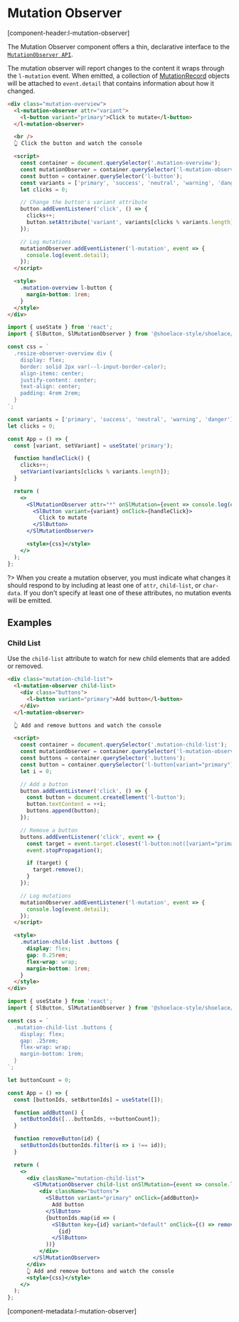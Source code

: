 # Mutation Observer

[component-header:l-mutation-observer]

The Mutation Observer component offers a thin, declarative interface to the [`MutationObserver API`](https://developer.mozilla.org/en-US/docs/Web/API/MutationObserver).

The mutation observer will report changes to the content it wraps through the `l-mutation` event. When emitted, a collection of [MutationRecord](https://developer.mozilla.org/en-US/docs/Web/API/MutationRecord) objects will be attached to `event.detail` that contains information about how it changed.

```html preview
<div class="mutation-overview">
  <l-mutation-observer attr="variant">
    <l-button variant="primary">Click to mutate</l-button>
  </l-mutation-observer>

  <br />
  👆 Click the button and watch the console

  <script>
    const container = document.querySelector('.mutation-overview');
    const mutationObserver = container.querySelector('l-mutation-observer');
    const button = container.querySelector('l-button');
    const variants = ['primary', 'success', 'neutral', 'warning', 'danger'];
    let clicks = 0;

    // Change the button's variant attribute
    button.addEventListener('click', () => {
      clicks++;
      button.setAttribute('variant', variants[clicks % variants.length]);
    });

    // Log mutations
    mutationObserver.addEventListener('l-mutation', event => {
      console.log(event.detail);
    });
  </script>

  <style>
    .mutation-overview l-button {
      margin-bottom: 1rem;
    }
  </style>
</div>
```

```jsx react
import { useState } from 'react';
import { SlButton, SlMutationObserver } from '@shoelace-style/shoelace/dist/react';

const css = `
  .resize-observer-overview div {
    display: flex; 
    border: solid 2px var(--l-input-border-color); 
    align-items: center; 
    justify-content: center;
    text-align: center;
    padding: 4rem 2rem;
  }
`;

const variants = ['primary', 'success', 'neutral', 'warning', 'danger'];
let clicks = 0;

const App = () => {
  const [variant, setVariant] = useState('primary');

  function handleClick() {
    clicks++;
    setVariant(variants[clicks % variants.length]);
  }

  return (
    <>
      <SlMutationObserver attr="*" onSlMutation={event => console.log(event.detail)}>
        <SlButton variant={variant} onClick={handleClick}>
          Click to mutate
        </SlButton>
      </SlMutationObserver>

      <style>{css}</style>
    </>
  );
};
```

?> When you create a mutation observer, you must indicate what changes it should respond to by including at least one of `attr`, `child-list`, or `char-data`. If you don't specify at least one of these attributes, no mutation events will be emitted.

## Examples

### Child List

Use the `child-list` attribute to watch for new child elements that are added or removed.

```html preview
<div class="mutation-child-list">
  <l-mutation-observer child-list>
    <div class="buttons">
      <l-button variant="primary">Add button</l-button>
    </div>
  </l-mutation-observer>

  👆 Add and remove buttons and watch the console

  <script>
    const container = document.querySelector('.mutation-child-list');
    const mutationObserver = container.querySelector('l-mutation-observer');
    const buttons = container.querySelector('.buttons');
    const button = container.querySelector('l-button[variant="primary"]');
    let i = 0;

    // Add a button
    button.addEventListener('click', () => {
      const button = document.createElement('l-button');
      button.textContent = ++i;
      buttons.append(button);
    });

    // Remove a button
    buttons.addEventListener('click', event => {
      const target = event.target.closest('l-button:not([variant="primary"])');
      event.stopPropagation();

      if (target) {
        target.remove();
      }
    });

    // Log mutations
    mutationObserver.addEventListener('l-mutation', event => {
      console.log(event.detail);
    });
  </script>

  <style>
    .mutation-child-list .buttons {
      display: flex;
      gap: 0.25rem;
      flex-wrap: wrap;
      margin-bottom: 1rem;
    }
  </style>
</div>
```

```jsx react
import { useState } from 'react';
import { SlButton, SlMutationObserver } from '@shoelace-style/shoelace/dist/react';

const css = `
  .mutation-child-list .buttons {
    display: flex;
    gap: .25rem;
    flex-wrap: wrap;
    margin-bottom: 1rem;
  }
`;

let buttonCount = 0;

const App = () => {
  const [buttonIds, setButtonIds] = useState([]);

  function addButton() {
    setButtonIds([...buttonIds, ++buttonCount]);
  }

  function removeButton(id) {
    setButtonIds(buttonIds.filter(i => i !== id));
  }

  return (
    <>
      <div className="mutation-child-list">
        <SlMutationObserver child-list onSlMutation={event => console.log(event.detail)}>
          <div className="buttons">
            <SlButton variant="primary" onClick={addButton}>
              Add button
            </SlButton>
            {buttonIds.map(id => (
              <SlButton key={id} variant="default" onClick={() => removeButton(id)}>
                {id}
              </SlButton>
            ))}
          </div>
        </SlMutationObserver>
      </div>
      👆 Add and remove buttons and watch the console
      <style>{css}</style>
    </>
  );
};
```

[component-metadata:l-mutation-observer]

